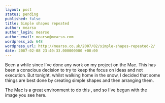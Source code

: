 ```yaml
---
layout: post
status: pending
published: false
title: Simple shapes repeated
author: mearso
author_login: mearso
author_email: mearso@mearso.com
wordpress_id: 648
wordpress_url: http://mearso.co.uk/2007/02/simple-shapes-repeated-2/
date: 2007-02-08 23:40:33.000000000 +00:00
---
```

Been a while since I've done any work on my project on the Mac. This has been a conscious decision to try to keep the focus on ideas and not execution. But tonight, whilst walking home in the snow, I decided that some things are best done by creating simple shapes and then arranging them.

The Mac is a great environment to do this , and so I've begun with the image you see here.
